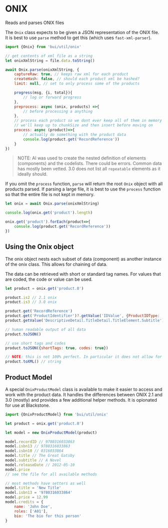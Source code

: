 # ONIX

Reads and parses ONIX files

The `Onix` class expects to be given a JSON representation of the ONIX file. It is best to use `parse` method to get this (which uses `fast-xml-parser`).

```js
import {Onix} from 'bui/util/onix'

// get contents of xml file as a string
let onixXmlString = file.data.toString()

await Onix.parse(onixXmlString, {
    captureRaw: true, // keeps raw xml for each product
    createHash: false, // should each product xml be hashed?
    limit: null, // set to only process some of the products

    progress(msg, {i, total}){ 
        // log or forward progress
    },
    preprocess: async (onix, products) =>{
        // before processing a anything
    },
    // process each product so we dont ever keep all of them in memory
    // we'll keep up to chunkSize and then insert before moving on
    process: async (product)=>{
        // actually do something with the product data
        console.log(product.get('RecordReference'))
    }
})
```

> NOTE: AI was used to create the nested definition of elements (components) and the codelists. There could be errors. Common data has mostly been vetted. 3.0 does not list all `repeatable` elements as it ideally should.

If you omit the `process` function, `parse` will return the root `Onix` object with all products parsed. If parsing a large file, it is best to use the `process` function so that the entire file is not kept in memory.

```js
let onix = await Onix.parse(onixXmlString)

console.log(onix.get('product').length)

onix.get('product').forEach(product=>{
    console.log(product.get('RecordReference'))
})
```

## Using the Onix object

The onix object nests each subset of data (component) as another instance of the onix class. This allows for chaining of data.

The data can be retrieved with short or standard tag names. For values that are coded, the code or value can be used.

```js
let product = onix.get('product.0')

product.is2 // 2.1 onix
product.is3 // 3.0 onix

product.get('RecordReference')
product.get('ProductIdentifier')?.getValue('IDValue', {ProductIDType: 'ISBN-13'})
product.getValue('DescriptiveDetail.TitleDetail.TitleElement.Subtitle')

// human readable output of all data
product.toJSON()

// use short tags and codes
product.toJSON({shortTags: true, codes: true})

// NOTE: this is not 100% perfect. In particular it does not allow for setting the header
product.toXML() // string
```

## Product Model

A special `OnixProductModel` class is available to make it easier to access and work with the product data. It handles the differences between ONIX 2.1 and 3.0 (mostly) and provides a few additional helper methods. It is opionated for use at Blackstone.

```js
import {OnixProductModel} from 'bui/util/onix'

let product = onix.get('product.0')

let model = new OnixProductModel(product)

model.recordID // 9780316033863
model.isbn13 // 9780316033863
model.isbn10 // 0316033864
model.title // The Great Gatsby
model.subtitle // A Novel
model.releaseDate // 2012-05-10
model.price
// see the file for all available methods

// most methods have setters as well
model.title = 'New Title'
model.isbn13 = '9780316033864'
model.price = 12.99
model.credits = {
    name: 'John Doe',
    roles: ['A01'],
    bio: 'The bio for this person'
}
```
